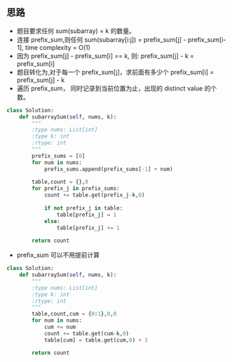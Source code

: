 ## 思路
- 题目要求任何  sum(subarray) = k 的数量。
- 连接 prefix_sum,则任何 sum(subarray[i:j]) = prefix_sum[j] - prefix_sum[i-1], time complexity = O(1)
- 因为 prefix_sum[j] - prefix_sum[i] == k, 则: prefix_sum[j] - k = prefix_sum[i]
- 题目转化为,对于每一个 prefix_sum[j]，求前面有多少个 prefix_sum[i] = prefix_sum[j] - k
- 遍历 prefix_sum， 同时记录到当前位置为止，出现的 distinct value 的个数。

```Python
class Solution:
    def subarraySum(self, nums, k):
        """
        :type nums: List[int]
        :type k: int
        :rtype: int
        """
        prefix_sums = [0]
        for num in nums:
            prefix_sums.append(prefix_sums[-1] + num)
            
        table,count = {},0
        for prefix_j in prefix_sums:
            count += table.get(prefix_j-k,0)
            
            if not prefix_j in table:
                table[prefix_j] = 1
            else:
                table[prefix_j] += 1
            
        return count
```

- prefix_sum 可以不用提前计算

```Python
class Solution:
    def subarraySum(self, nums, k):
        """
        :type nums: List[int]
        :type k: int
        :rtype: int
        """
        table,count,cum = {0:1},0,0
        for num in nums:
            cum += num
            count += table.get(cum-k,0) 
            table[cum] = table.get(cum,0) + 1

        return count
```